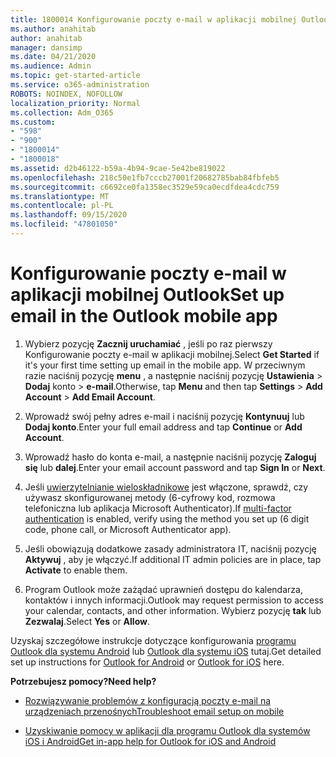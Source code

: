 ```yaml
---
title: 1800014 Konfigurowanie poczty e-mail w aplikacji mobilnej Outlook
ms.author: anahitab
author: anahitab
manager: dansimp
ms.date: 04/21/2020
ms.audience: Admin
ms.topic: get-started-article
ms.service: o365-administration
ROBOTS: NOINDEX, NOFOLLOW
localization_priority: Normal
ms.collection: Adm_O365
ms.custom:
- "598"
- "900"
- "1800014"
- "1800018"
ms.assetid: d2b46122-b59a-4b94-9cae-5e42be819022
ms.openlocfilehash: 218c50e1fb7cccb27001f20682785bab84fbfeb5
ms.sourcegitcommit: c6692ce0fa1358ec3529e59ca0ecdfdea4cdc759
ms.translationtype: MT
ms.contentlocale: pl-PL
ms.lasthandoff: 09/15/2020
ms.locfileid: "47801050"
---
```

# <a name="set-up-email-in-the-outlook-mobile-app"></a><span data-ttu-id="4fbed-102">Konfigurowanie poczty e-mail w aplikacji mobilnej Outlook</span><span class="sxs-lookup"><span data-stu-id="4fbed-102">Set up email in the Outlook mobile app</span></span>

1. <span data-ttu-id="4fbed-103">Wybierz pozycję **Zacznij uruchamiać** , jeśli po raz pierwszy Konfigurowanie poczty e-mail w aplikacji mobilnej.</span><span class="sxs-lookup"><span data-stu-id="4fbed-103">Select **Get Started** if it's your first time setting up email in the mobile app.</span></span> <span data-ttu-id="4fbed-104">W przeciwnym razie naciśnij pozycję **menu** , a następnie naciśnij pozycję **Ustawienia** \> **Dodaj** konto \> **e-mail**.</span><span class="sxs-lookup"><span data-stu-id="4fbed-104">Otherwise, tap **Menu** and then tap **Settings** \> **Add Account** \> **Add Email Account**.</span></span>

2. <span data-ttu-id="4fbed-105">Wprowadź swój pełny adres e-mail i naciśnij pozycję **Kontynuuj** lub **Dodaj konto**.</span><span class="sxs-lookup"><span data-stu-id="4fbed-105">Enter your full email address and tap **Continue** or **Add Account**.</span></span>

3. <span data-ttu-id="4fbed-106">Wprowadź hasło do konta e-mail, a następnie naciśnij pozycję **Zaloguj się** lub **dalej**.</span><span class="sxs-lookup"><span data-stu-id="4fbed-106">Enter your email account password and tap **Sign In** or **Next**.</span></span>

4. <span data-ttu-id="4fbed-107">Jeśli [uwierzytelnianie wieloskładnikowe](https://docs.microsoft.com/microsoft-365/admin/security-and-compliance/set-up-multi-factor-authentication) jest włączone, sprawdź, czy używasz skonfigurowanej metody (6-cyfrowy kod, rozmowa telefoniczna lub aplikacja Microsoft Authenticator).</span><span class="sxs-lookup"><span data-stu-id="4fbed-107">If [multi-factor authentication](https://docs.microsoft.com/microsoft-365/admin/security-and-compliance/set-up-multi-factor-authentication) is enabled, verify using the method you set up (6 digit code, phone call, or Microsoft Authenticator app).</span></span>

5. <span data-ttu-id="4fbed-108">Jeśli obowiązują dodatkowe zasady administratora IT, naciśnij pozycję **Aktywuj** , aby je włączyć.</span><span class="sxs-lookup"><span data-stu-id="4fbed-108">If additional IT admin policies are in place, tap **Activate** to enable them.</span></span>

6. <span data-ttu-id="4fbed-109">Program Outlook może zażądać uprawnień dostępu do kalendarza, kontaktów i innych informacji.</span><span class="sxs-lookup"><span data-stu-id="4fbed-109">Outlook may request permission to access your calendar, contacts, and other information.</span></span> <span data-ttu-id="4fbed-110">Wybierz pozycję **tak** lub **Zezwalaj**.</span><span class="sxs-lookup"><span data-stu-id="4fbed-110">Select **Yes** or **Allow**.</span></span>

<span data-ttu-id="4fbed-111">Uzyskaj szczegółowe instrukcje dotyczące konfigurowania [programu Outlook dla systemu Android](https://support.office.com/article/886db551-8dfa-4fd5-b835-f8e532091872.aspx) lub [Outlook dla systemu iOS](https://support.office.com/article/b2de2161-cc1d-49ef-9ef9-81acd1c8e234.aspx) tutaj.</span><span class="sxs-lookup"><span data-stu-id="4fbed-111">Get detailed set up instructions for [Outlook for Android](https://support.office.com/article/886db551-8dfa-4fd5-b835-f8e532091872.aspx) or [Outlook for iOS](https://support.office.com/article/b2de2161-cc1d-49ef-9ef9-81acd1c8e234.aspx) here.</span></span>
  
 <span data-ttu-id="4fbed-112">**Potrzebujesz pomocy?**</span><span class="sxs-lookup"><span data-stu-id="4fbed-112">**Need help?**</span></span>
  
- [<span data-ttu-id="4fbed-113">Rozwiązywanie problemów z konfiguracją poczty e-mail na urządzeniach przenośnych</span><span class="sxs-lookup"><span data-stu-id="4fbed-113">Troubleshoot email setup on mobile</span></span>](https://support.office.com/article/a264ef01-9c88-48fb-9285-7017e4f31f02.aspx)

- [<span data-ttu-id="4fbed-114">Uzyskiwanie pomocy w aplikacji dla programu Outlook dla systemów iOS i Android</span><span class="sxs-lookup"><span data-stu-id="4fbed-114">Get in-app help for Outlook for iOS and Android</span></span>](https://support.office.com/article/218a22d1-9fa5-4889-b689-de1c63493243.aspx#ID0EAABAAA=Contact_Support)
